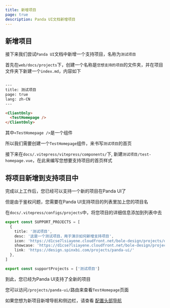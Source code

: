 ```yaml
---
title: 新增项目
page: true
description: Panda UI文档新增项目
---
```


## 新增项目

接下来我们尝试`Panda UI`文档中新增一个支持项目，名称为`测试项目`

首先在`web/docs/projects`下，创建一个名称是`您想支持的项目`的文件夹，并在项目文件夹下新建一个`index.md`，内容如下

```markdown

---
title: 测试项目
page: true
lang: zh-CN
---

<ClientOnly>
  <TestHomepage />
</ClientOnly>

```

其中`<TestHomepage />`是一个组件

所以我们需要创建一个`TestHomepage`组件，来书写`测试项目`的首页

接下来在`docs/.vitepress/vitepress/components/`下,
新建`测试项目/test-homepage.vue`，在此来编写您想要支持项目的首页样式

## 将项目新增到支持项目中

完成以上工作后，您已经可以支持一个新的项目在Panda UI了

但是由于鉴权问题，您需要在Panda UI支持项目的列表里加上您的项目名

在`docs/.vitepress/configs/projects`中，将您项目的详细信息添加到列表中去

```ts
export const SUPPORT_PROJECTS = [
  {
    title: '测试项目',
    desc: '这是一个测试项目，用于演示如何新增支持项目',
    icon: 'https://d1cse7lsiayene.cloudfront.net/bole-design/projects/design.png',
    showcase: 'https://d1cse7lsiayene.cloudfront.net/bole-design/projects/design-home.jpg',
    link: 'https://design.spinxbi.com/projects/panda-ui/'
  },
]

export const supportProjects = ['测试项目']
```

到此，您已经为Panda UI支持了全新的项目

您可以访问`/projects/panda-ui/`路由来查看`TestHomepage`页面

如果您想为新项目新增导航和侧边栏，请查看 [配置头部导航](/projects/panda-ui/contribute/docs.html#头部导航)

